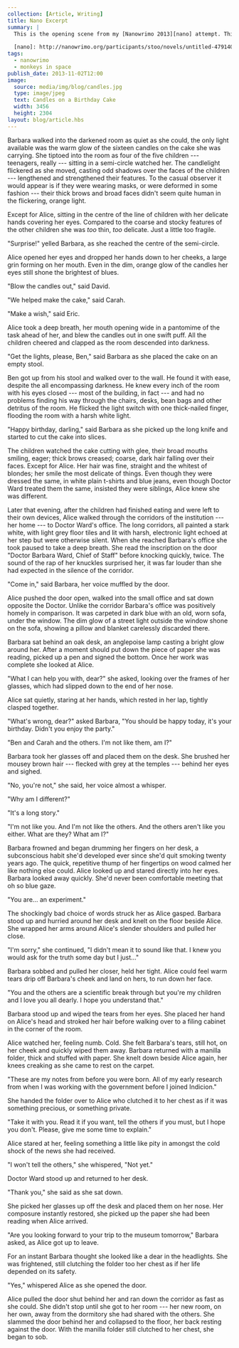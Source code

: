```yaml
---
collection: [Article, Writing]
title: Nano Excerpt
summary: |
  This is the opening scene from my [Nanowrimo 2013][nano] attempt. This is before any editing so may change drastically over the development of the novel. The concept is related to my entry last year, titled Monkeys in Space, but the story is completely different.
    
  [nano]: http://nanowrimo.org/participants/stoo/novels/untitled-479140
tags: 
  - nanowrimo
  - monkeys in space
publish_date: 2013-11-02T12:00
image:
  source: media/img/blog/candles.jpg
  type: image/jpeg
  text: Candles on a Birthday Cake
  width: 3456
  height: 2304
layout: blog/article.hbs
---
```


Barbara walked into the darkened room as quiet as she could, the only light available was the warm glow of the sixteen candles on the cake she was carrying. She tiptoed into the room as four of the five children --- teenagers, really --- sitting in a semi-circle watched her. The candlelight flickered as she moved, casting odd shadows over the faces of the children --- lengthened and strengthened their features. To the casual observer it would appear is if they were wearing masks, or were deformed in some fashion --- their thick brows and broad faces didn't seem quite human in the flickering, orange light.

Except for Alice, sitting in the centre of the line of children with her delicate hands covering her eyes. Compared to the coarse and stocky features of the other children she was *too* thin, *too* delicate. Just a little too fragile.

"Surprise!" yelled Barbara, as she reached the centre of the semi-circle.

Alice opened her eyes and dropped her hands down to her cheeks, a large grin forming on her mouth. Even in the dim, orange glow of the candles her eyes still shone the brightest of blues.

"Blow the candles out," said David.

"We helped make the cake," said Carah.

"Make a wish," said Eric.

Alice took a deep breath, her mouth opening wide in a pantomime of the task ahead of her, and blew the candles out in one swift puff. All the children cheered and clapped as the room descended into darkness.

"Get the lights, please, Ben," said Barbara as she placed the cake on an empty stool.

Ben got up from his stool and walked over to the wall. He found it with ease, despite the all encompassing darkness. He knew every inch of the room with his eyes closed --- most of the building, in fact --- and had no problems finding his way through the chairs, desks, bean bags and other detritus of the room. He flicked the light switch with one thick-nailed finger, flooding the room with a harsh white light.

"Happy birthday, darling," said Barbara as she picked up the long knife and started to cut the cake into slices.

The children watched the cake cutting with glee, their broad mouths smiling, eager; thick brows creased; coarse, dark hair falling over their faces. Except for Alice. Her hair was fine, straight and the whitest of blondes; her smile the most delicate of things. Even though they were dressed the same, in white plain t-shirts and blue jeans, even though Doctor Ward treated them the same, insisted they were siblings, Alice knew she was different.

Later that evening, after the children had finished eating and were left to their own devices, Alice walked through the corridors of the institution --- her home --- to Doctor Ward's office. The long corridors, all painted a stark white, with light grey floor tiles and lit with harsh, electronic light echoed at her step but were otherwise silent. When she reached Barbara's office she took paused to take a deep breath. She read the inscription on the door "Doctor Barbara Ward, Chief of Staff" before knocking quickly, twice. The sound of the rap of her knuckles surprised her, it was far louder than she had expected in the silence of the corridor.

"Come in," said Barbara, her voice muffled by the door.

Alice pushed the door open, walked into the small office and sat down opposite the Doctor. Unlike the corridor Barbara's office was positively homely in comparison. It was carpeted in dark blue with an old, worn sofa, under the window. The dim glow of a street light outside the window shone on the sofa, showing a pillow and blanket carelessly discarded there.

Barbara sat behind an oak desk, an anglepoise lamp casting a bright glow around her. After a moment should put down the piece of paper she was reading, picked up a pen and signed the bottom. Once her work was complete she looked at Alice.

"What I can help you with, dear?" she asked, looking over the frames of her glasses, which had slipped down to the end of her nose.

Alice sat quietly, staring at her hands, which rested in her lap, tightly clasped together.

"What's wrong, dear?" asked Barbara, "You should be happy today, it's your birthday. Didn't you enjoy the party."

"Ben and Carah and the others. I'm not like them, am I?"

Barbara took her glasses off and placed them on the desk. She brushed her mousey brown hair --- flecked with grey at the temples --- behind her eyes and sighed.

"No, you're not," she said, her voice almost a whisper.

"Why am I different?"

"It's a long story."

"I'm not like you. And I'm not like the others. And the others aren't like you either. What are they? What am I?"

Barbara frowned and began drumming her fingers on her desk, a subconscious habit she'd developed ever since she'd quit smoking twenty years ago. The quick, repetitive thump of her fingertips on wood calmed her like nothing else could. Alice looked up and stared directly into her eyes. Barbara looked away quickly. She'd never been comfortable meeting that oh so blue gaze.

"You are... an experiment."

The shockingly bad choice of words struck her as Alice gasped. Barbara stood up and hurried around her desk and knelt on the floor beside Alice. She wrapped her arms around Alice's slender shoulders and pulled her close.

"I'm sorry," she continued, "I didn't mean it to sound like that. I knew you would ask for the truth some day but I just..."

Barbara sobbed and pulled her closer, held her tight. Alice could feel warm tears drip off Barbara's cheek and land on hers, to run down her face.

"You and the others are a scientific break through but you're my children and I love you all dearly. I hope you understand that."

Barbara stood up and wiped the tears from her eyes. She placed her hand on Alice's head and stroked her hair before walking over to a filing cabinet in the corner of the room.

Alice watched her, feeling numb. Cold. She felt Barbara's tears, still hot, on her cheek and quickly wiped them away. Barbara returned with a manilla folder, thick and stuffed with paper. She knelt down beside Alice again, her knees creaking as she came to rest on the carpet.

"These are my notes from before you were born. All of my early research from when I was working with the government before I joined Indicion."

She handed the folder over to Alice who clutched it to her chest as if it was something precious, or something private.

"Take it with you. Read it if you want, tell the others if you must, but I hope you don't. Please, give me some time to explain."

Alice stared at her, feeling something a little like pity in amongst the cold shock of the news she had received.

"I won't tell the others," she whispered, "Not yet."

Doctor Ward stood up and returned to her desk.

"Thank you," she said as she sat down.

She picked her glasses up off the desk and placed them on her nose. Her composure instantly restored, she picked up the paper she had been reading when Alice arrived.

"Are you looking forward to your trip to the museum tomorrow," Barbara asked, as Alice got up to leave.

For an instant Barbara thought she looked like a dear in the headlights. She was frightened, still clutching the folder too her chest as if her life depended on its safety.

"Yes," whispered Alice as she opened the door.

Alice pulled the door shut behind her and ran down the corridor as fast as she could. She didn't stop until she got to her room --- her new room, on her own, away from the dormitory she had shared with the others. She slammed the door behind her and collapsed to the floor, her back resting against the door. With the manilla folder still clutched to her chest, she began to sob.
